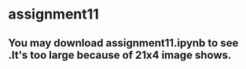 # assignment11

## You may download assignment11.ipynb to see .It's too large because of 21x4 image shows. 
